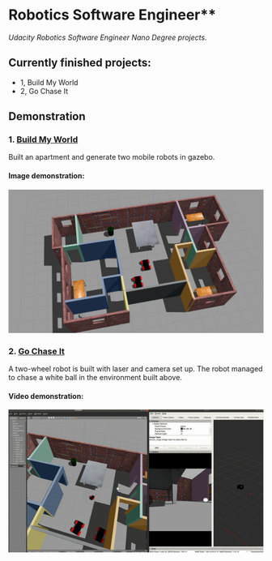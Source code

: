 # Robotics Software Engineer**
*Udacity Robotics Software Engineer Nano Degree projects.*

## Currently finished projects:
- 1, Build My World
- 2, Go Chase It

## Demonstration


### 1. [Build My World](https://github.com/joeyzhong90595/Robotics-Software-Engineer-Projects/tree/master/P1-Build-My-World)
Built an apartment and generate two mobile robots in gazebo.

#### Image demonstration:
<p align="center">
  		<img src="./demonstration/P1.png"/>
</p>


### 2. [Go Chase It](https://github.com/joeyzhong90595/Robotics-Software-Engineer-Projects/tree/master/P2-Go-Chase-It)

A two-wheel robot is built with laser and camera set up. The robot managed to chase a white ball in the environment built above.

#### Video demonstration:

<p align="center">
    <a href="https://youtu.be/9KsvwoPLz4o">
  		<img src="./demonstration/P2.gif"/>
    </a>
</p>


